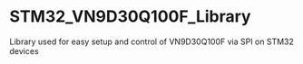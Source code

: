 # STM32_VN9D30Q100F_Library
Library used for easy setup and control of VN9D30Q100F via SPI on STM32 devices
